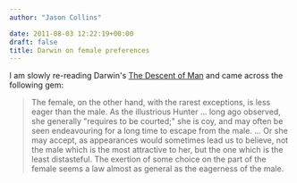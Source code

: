 ```yaml
---
author: "Jason Collins"

date: 2011-08-03 12:22:19+00:00
draft: false
title: Darwin on female preferences
---
```


I am slowly re-reading Darwin's [The Descent of Man](http://www.gutenberg.org/ebooks/2300) and came across the following gem:


<blockquote>The female, on the other hand, with the rarest exceptions, is less eager than the male. As the illustrious Hunter ... long ago observed, she generally "requires to be courted;" she is coy, and may often be seen endeavouring for a long time to escape from the male. ... Or she may accept, as appearances would sometimes lead us to believe, not the male which is the most attractive to her, but the one which is the least distasteful. The exertion of some choice on the part of the female seems a law almost as general as the eagerness of the male.</blockquote>
